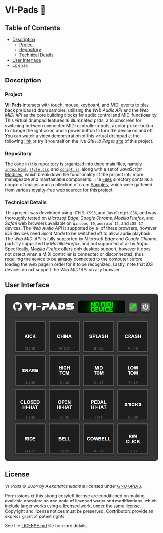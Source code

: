 # VI-Pads 🥁


## Table of Contents

- [Description](#description)
    - [Project](#project)
    - [Repository](#repository)
    - [Technical Details](#technical-details)
- [User Interface](#user-interface)
- [License](#license)


## Description

### Project
**VI-Pads** interacts with touch, mouse, keyboard, and MIDI events to play back preloaded drum samples, utilizing the *Web Audio API* and the *Web MIDI API* as the core building blocks for audio control and MIDI functionality. This virtual drumpad features 16 illuminated pads, a touchscreen for switching between connected MIDI controller inputs, a color picker button to change the light color, and a power button to turn the device on and off. You can watch a video demonstration of this virtual drumpad at the following [link](https://youtu.be/atA1x9nA8OI) or try it yourself on the live *GitHub Pages* [site](https://mogeadis.github.io/VI-Pads/) of this project.

### Repository
The code in this repository is organized into three main files, namely [`index.html`](index.html), [`style.css`](style.css), and [`script.js`](script.js), along with a set of *JavaScript* [Modules](Modules), which break down the functionality of the project into more manageable and maintainable components. The [Files](Files) directory contains a couple of images and a collection of drum [Samples](Files/Samples), which were gathered from various royalty-free web sources for this project. 

### Technical Details
This project was developed using `HTML5`, `CSS3`, and `JavaScript ES6`, and was thoroughly tested on *Microsoft Edge*, *Google Chrome*, *Mozilla Firefox*, and *Safari* web browsers available on `Windows 10`, `Android 12`, and `iOS 17` devices. The *Web Audio API* is supported by all of these browsers, however *iOS* devices need *Silent Mode* to be switched off to allow audio playback. The *Web MIDI API* is fully supported by *Microsoft Edge* and *Google Chrome*, partially supported by *Mozilla Firefox*, and not supported at all by *Safari*. Specifically, *Mozilla Firefox* offers only desktop support, however it does not detect when a MIDI controller is connected or disconnected, thus requiring the device to be already connected to the computer before loading the web page in order for it to be recognized. Lastly, note that *iOS* devices do not support the *Web MIDI API* on any browser.


## User Interface
![UI.png](UI.png "VI-Pads")


## License

*VI-Pads* © *2024* by *Alexandros Iliadis* is licensed under [GNU GPLv3](https://www.gnu.org/licenses/gpl-3.0).

Permissions of this strong copyleft license are conditioned on making available complete source code of licensed works and modifications, which include larger works using a licensed work, under the same license. Copyright and license notices must be preserved. Contributors provide an express grant of patent rights.

See the [LICENSE.md](LICENSE.md) file for more details.